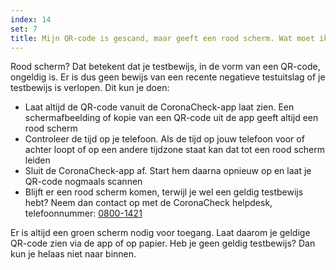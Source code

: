 ```yaml
---
index: 14
set: 7
title: Mijn QR-code is gescand, maar geeft een rood scherm. Wat moet ik doen?
---
```

Rood scherm? Dat betekent dat je testbewijs, in de vorm van een QR-code, ongeldig is. Er is dus geen bewijs van een recente negatieve testuitslag of je testbewijs is verlopen. Dit kun je doen:

- Laat altijd de QR-code vanuit de CoronaCheck-app laat zien. Een schermafbeelding of kopie van een QR-code uit de app geeft altijd een rood scherm
- Controleer de tijd op je telefoon. Als de tijd op jouw telefoon voor of achter loopt of op een andere tijdzone staat kan dat tot een rood scherm leiden
- Sluit de CoronaCheck-app af. Start hem daarna opnieuw op en laat je QR-code nogmaals scannen
- Blijft er een rood scherm komen, terwijl je wel een geldig testbewijs hebt? Neem dan contact op met de CoronaCheck helpdesk, telefoonnummer: <a href="tel:0800-1421">0800-1421</a>

Er is altijd een groen scherm nodig voor toegang. Laat daarom je geldige QR-code zien via de app of op papier. Heb je geen geldig testbewijs? Dan kun je helaas niet naar binnen. 
